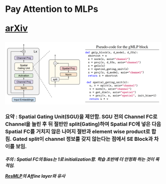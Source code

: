<h1>
Pay Attention to MLPs

[arXiv](https://arxiv.org/abs/2105.08050)
</h1>

![Model](https://github.com/dslisleedh/gMLPs-tensorflow2/blob/master/Model.PNG)

<h3>
요약 :  
Spatial Gating Unit(SGU)을 제안함. SGU 전의 Channel FC로 Channel을 늘린 후 뒤 절반만 split(Gating)하여 Spatial FC에 넣은 다음 Spatial FC를 거치지 않은 나머지 절반과 element wise product로 합침.  
Gated split이 channel 정보를 갖지 않는다는 점에서 SE Block과 차이를 보임.
</h3>

<h5>
주의 :  
Spatial FC의 Bias는 1로 initialization함. 학습 초반에 더 안정화 하는 것이 목적임. 
  
[ResMLP](https://github.com/dslisleedh/ResMLP-tensorflow2)의 Affine layer와 유사
</h5>
